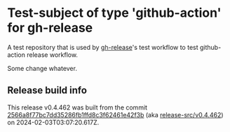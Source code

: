 # Test-subject of type 'github-action' for gh-release

A test repository that is used by [gh-release](https://github.com/kattecon/gh-release)'s test workflow to test github-action release workflow.

Some change whatever.


## Release build info

This release v0.4.462 was built from the commit [2566a8f77bc7dd35286fb1ffd8c3f62461e42f3b](https://github.com/kattecon/gh-release-test-ga/tree/2566a8f77bc7dd35286fb1ffd8c3f62461e42f3b) (aka [release-src/v0.4.462](https://github.com/kattecon/gh-release-test-ga/tree/release-src/v0.4.462)) on 2024-02-03T03:07:20.617Z.
        